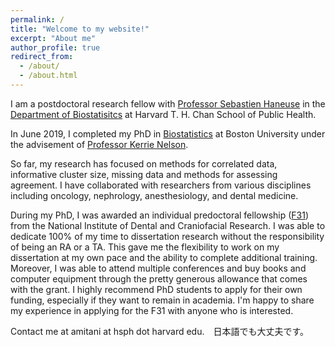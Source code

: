 ```yaml
---
permalink: /
title: "Welcome to my website!"
excerpt: "About me"
author_profile: true
redirect_from: 
  - /about/
  - /about.html
---
```


I am a postdoctoral research fellow with [Professor Sebastien Haneuse](https://www.hsph.harvard.edu/sebastien-haneuse/) in the [Department of Biostatisitcs](https://www.hsph.harvard.edu/biostatistics/) at Harvard T. H. Chan School of Public Health.

In June 2019, I completed my PhD in [Biostatistics](https://www.bu.edu/sph/about/departments/biostatistics/) at Boston University under the advisement of [Professor Kerrie Nelson](https://www.bu.edu/sph/profile/kerrie-nelson/). 

So far, my research has focused on methods for correlated data, informative cluster size, missing data and methods for assessing agreement. I have collaborated with researchers from various disciplines including oncology, nephrology, anesthesiology, and dental medicine. 

During my PhD, I was awarded an individual predoctoral fellowship ([F31](https://researchtraining.nih.gov/programs/fellowships/F31)) from the National Institute of Dental and Craniofacial Research. I was able to dedicate 100% of my time to dissertation research without the responsibility of being an RA or a TA. This gave me the flexibility to work on my dissertation at my own pace and the ability to complete additional training. Moreover, I was able to attend multiple conferences and buy books and computer equipment through the pretty generous allowance that comes with the grant. I highly recommend PhD students to apply for their own funding, especially if they want to remain in academia. I'm happy to share my experience in applying for the F31 with anyone who is interested. 

Contact me at amitani at hsph dot harvard edu.　日本語でも大丈夫です。
